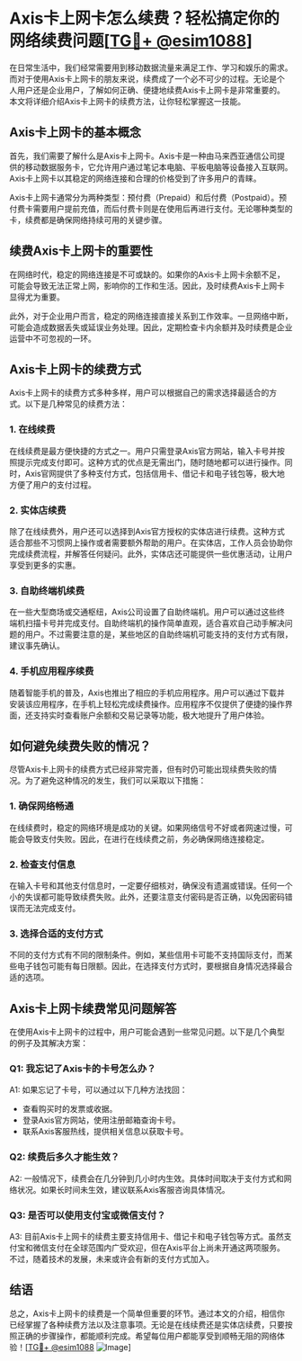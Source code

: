 # Axis卡上网卡怎么续费？轻松搞定你的网络续费问题[[TG💪+ @esim1088](https://t.me/s/esim1088)]

在日常生活中，我们经常需要用到移动数据流量来满足工作、学习和娱乐的需求。而对于使用Axis卡上网卡的朋友来说，续费成了一个必不可少的过程。无论是个人用户还是企业用户，了解如何正确、便捷地续费Axis卡上网卡是非常重要的。本文将详细介绍Axis卡上网卡的续费方法，让你轻松掌握这一技能。

## Axis卡上网卡的基本概念

首先，我们需要了解什么是Axis卡上网卡。Axis卡是一种由马来西亚通信公司提供的移动数据服务卡，它允许用户通过笔记本电脑、平板电脑等设备接入互联网。Axis卡上网卡以其稳定的网络连接和合理的价格受到了许多用户的青睐。

Axis卡上网卡通常分为两种类型：预付费（Prepaid）和后付费（Postpaid）。预付费卡需要用户提前充值，而后付费卡则是在使用后再进行支付。无论哪种类型的卡，续费都是确保网络持续可用的关键步骤。

## 续费Axis卡上网卡的重要性

在网络时代，稳定的网络连接是不可或缺的。如果你的Axis卡上网卡余额不足，可能会导致无法正常上网，影响你的工作和生活。因此，及时续费Axis卡上网卡显得尤为重要。

此外，对于企业用户而言，稳定的网络连接直接关系到工作效率。一旦网络中断，可能会造成数据丢失或延误业务处理。因此，定期检查卡内余额并及时续费是企业运营中不可忽视的一环。

## Axis卡上网卡的续费方式

Axis卡上网卡的续费方式多种多样，用户可以根据自己的需求选择最适合的方式。以下是几种常见的续费方法：

### 1. 在线续费

在线续费是最方便快捷的方式之一。用户只需登录Axis官方网站，输入卡号并按照提示完成支付即可。这种方式的优点是无需出门，随时随地都可以进行操作。同时，Axis官网提供了多种支付方式，包括信用卡、借记卡和电子钱包等，极大地方便了用户的支付过程。

### 2. 实体店续费

除了在线续费外，用户还可以选择到Axis官方授权的实体店进行续费。这种方式适合那些不习惯网上操作或者需要额外帮助的用户。在实体店，工作人员会协助你完成续费流程，并解答任何疑问。此外，实体店还可能提供一些优惠活动，让用户享受到更多的实惠。

### 3. 自助终端机续费

在一些大型商场或交通枢纽，Axis公司设置了自助终端机。用户可以通过这些终端机扫描卡号并完成支付。自助终端机的操作简单直观，适合喜欢自己动手解决问题的用户。不过需要注意的是，某些地区的自助终端机可能支持的支付方式有限，建议事先确认。

### 4. 手机应用程序续费

随着智能手机的普及，Axis也推出了相应的手机应用程序。用户可以通过下载并安装该应用程序，在手机上轻松完成续费操作。应用程序不仅提供了便捷的操作界面，还支持实时查看账户余额和交易记录等功能，极大地提升了用户体验。

## 如何避免续费失败的情况？

尽管Axis卡上网卡的续费方式已经非常完善，但有时仍可能出现续费失败的情况。为了避免这种情况的发生，我们可以采取以下措施：

### 1. 确保网络畅通

在线续费时，稳定的网络环境是成功的关键。如果网络信号不好或者网速过慢，可能会导致支付失败。因此，在进行在线续费之前，务必确保网络连接稳定。

### 2. 检查支付信息

在输入卡号和其他支付信息时，一定要仔细核对，确保没有遗漏或错误。任何一个小的失误都可能导致续费失败。此外，还要注意支付密码是否正确，以免因密码错误而无法完成支付。

### 3. 选择合适的支付方式

不同的支付方式有不同的限制条件。例如，某些信用卡可能不支持国际支付，而某些电子钱包可能有每日限额。因此，在选择支付方式时，要根据自身情况选择最合适的选项。

## Axis卡上网卡续费常见问题解答

在使用Axis卡上网卡的过程中，用户可能会遇到一些常见问题。以下是几个典型的例子及其解决方案：

### Q1: 我忘记了Axis卡的卡号怎么办？

A1: 如果忘记了卡号，可以通过以下几种方法找回：
- 查看购买时的发票或收据。
- 登录Axis官方网站，使用注册邮箱查询卡号。
- 联系Axis客服热线，提供相关信息以获取卡号。

### Q2: 续费后多久才能生效？

A2: 一般情况下，续费会在几分钟到几小时内生效。具体时间取决于支付方式和网络状况。如果长时间未生效，建议联系Axis客服咨询具体情况。

### Q3: 是否可以使用支付宝或微信支付？

A3: 目前Axis卡上网卡的续费主要支持信用卡、借记卡和电子钱包等方式。虽然支付宝和微信支付在全球范围内广受欢迎，但在Axis平台上尚未开通这两项服务。不过，随着技术的发展，未来或许会有新的支付方式加入。

## 结语

总之，Axis卡上网卡的续费是一个简单但重要的环节。通过本文的介绍，相信你已经掌握了各种续费方法以及注意事项。无论是在线续费还是实体店续费，只要按照正确的步骤操作，都能顺利完成。希望每位用户都能享受到顺畅无阻的网络体验！[[TG💪+ @esim1088](https://t.me/s/esim1088) ![Image](https://i.postimg.cc/4NQfJmqS/Snipaste-2025-05-13-00-14-12.png)]